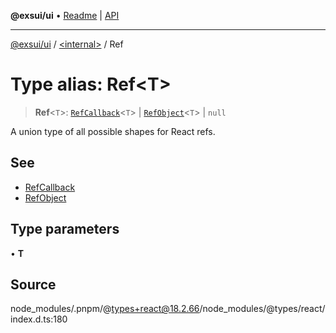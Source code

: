 **@exsui/ui** • [Readme](../../README.md) \| [API](../../globals.md)

***

[@exsui/ui](../../README.md) / [\<internal\>](../README.md) / Ref

# Type alias: Ref\<T\>

> **Ref**\<`T`\>: [`RefCallback`](RefCallback.md)\<`T`\> \| [`RefObject`](../interfaces/RefObject.md)\<`T`\> \| `null`

A union type of all possible shapes for React refs.

## See

 - [RefCallback](RefCallback.md)
 - [RefObject](../interfaces/RefObject.md)

## Type parameters

• **T**

## Source

node\_modules/.pnpm/@types+react@18.2.66/node\_modules/@types/react/index.d.ts:180
